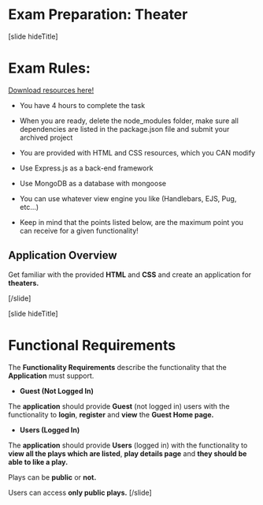 # Exam Preparation: Theater

[slide hideTitle]

# Exam Rules:

[Download resources here!](https://mega.nz/file/fVgUAL4B#rQeXaRcVuIN-_eDiBjHQwZzhVXvbdOa5kK5UlwrUI-8)

- You have 4 hours to complete the task

- When you are ready, delete the node_modules folder, make sure all dependencies are listed in the package.json file and submit your archived project

- You are provided with HTML and CSS resources, which you CAN modify

- Use Express.js as a back-end framework

- Use MongoDB as a database with mongoose

- You can use whatever view engine you like (Handlebars, EJS, Pug, etc...)

- Keep in mind that the points listed below, are the maximum point you can receive for a given functionality!

## Application Overview

Get familiar with the provided **HTML** and **CSS** and create an application for **theaters.**

[/slide]

[slide hideTitle]
# Functional Requirements

The **Functionality Requirements** describe the functionality that the **Application** must support.

- **Guest (Not Logged In)**

The **application** should provide **Guest** (not logged in) users with the functionality to **login**, **register** and **view** the **Guest Home page.**

- **Users (Logged In)**

The **application** should provide **Users** (logged in) with the functionality to **view all the plays which are listed**, **play details page** and **they should be able to like a play.** 

Plays can be **public** or **not.**

Users can access **only public plays.**
[/slide]

